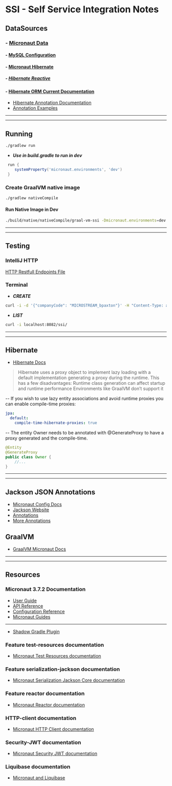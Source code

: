# SSI - Self Service Integration Notes

## DataSources
### - [Micronaut Data](https://micronaut-projects.github.io/micronaut-data/latest/guide)

#### - [MySQL Configuration](https://micronaut-projects.github.io/micronaut-sql/latest/guide/index.html)

#### - [Micronaut Hibernate](https://micronaut-projects.github.io/micronaut-data/latest/guide/#hibernate)

##### - [Hibernate Reactive](https://micronaut-projects.github.io/micronaut-data/latest/guide/#hibernateReactive)

#### - [Hibernate ORM Current Documentation](https://docs.jboss.org/hibernate/orm/current/userguide/html_single/Hibernate_User_Guide.html)
- [Hibernate Annotation Documentation](https://docs.jboss.org/hibernate/stable/annotations/reference/en/html_single/)
- [Annotation Examples](https://www.digitalocean.com/community/tutorials/jpa-hibernate-annotations)

---

---
## Running
```bash
./gradlew run
```
- ***Use in build.gradle to run in dev***

```groovy
 run {
    systemProperty('micronaut.environments', 'dev')
 }
```

### Create GraalVM native image
```bash
./gradlew nativeCompile
```
#### Run Native Image in Dev
```bash
./build/native/nativeCompile/graal-vm-ssi -Dmicronaut.environments=dev
```


---

---
## Testing
### IntelliJ HTTP
[HTTP Restfull Endpoints File](rest-api.http)

### Terminal

- ***CREATE***
```bash
curl -i -d '{"companyCode": "MICROSTREAM_bpaxton"}' -H "Content-Type: application/json" -X POST POST http://localhost:8082/ssi
```
- ***LIST*** 
```bash
curl -i localhost:8082/ssi/
```
---

---

## Hibernate
- [Hibernate Docs](https://micronaut-projects.github.io/micronaut-sql/latest/guide/index.html#hibernate)

> Hibernate uses a proxy object to implement lazy loading with a default implementation generating a proxy during the runtime.
> This has a few disadvantages:
> Runtime class generation can affect startup and runtime performance
> Environments like GraalVM don’t support it

-- If you wish to use lazy entity associations and avoid runtime proxies you can enable compile-time proxies:
```yml
jpa:
  default:
    compile-time-hibernate-proxies: true
 ```

-- The entity Owner needs to be annotated with @GenerateProxy to have a proxy generated and the compile-time.
```java
@Entity
@GenerateProxy
public class Owner {
    //...
}
```


---

---

## Jackson JSON Annotations
- [Micronaut Config Docs](https://docs.micronaut.io/latest/guide/#_jackson_configuration)
- [Jackson Website](https://github.com/FasterXML/jackson-databind/wiki/JacksonFeatures)
- [Annotations](https://www.baeldung.com/jackson-advanced-annotations)
- [More Annotations](https://www.baeldung.com/jackson-annotations#bd-3-jsonanysetter)

## GraalVM
- [GraalVM Micronaut Docs](https://docs.micronaut.io/latest/guide/index.html#graal)



---

---


## Resources
### Micronaut 3.7.2 Documentation

- [User Guide](https://docs.micronaut.io/3.7.2/guide/index.html)
- [API Reference](https://docs.micronaut.io/3.7.2/api/index.html)
- [Configuration Reference](https://docs.micronaut.io/3.7.2/guide/configurationreference.html)
- [Micronaut Guides](https://guides.micronaut.io/index.html)
---
- [Shadow Gradle Plugin](https://plugins.gradle.org/plugin/com.github.johnrengelman.shadow)

### Feature test-resources documentation

- [Micronaut Test Resources documentation](https://micronaut-projects.github.io/micronaut-test-resources/latest/guide/)


### Feature serialization-jackson documentation

- [Micronaut Serialization Jackson Core documentation](https://micronaut-projects.github.io/micronaut-serialization/latest/guide/)

### Feature reactor documentation

- [Micronaut Reactor documentation](https://micronaut-projects.github.io/micronaut-reactor/snapshot/guide/index.html)

### HTTP-client documentation
- [Micronaut HTTP Client documentation](https://docs.micronaut.io/latest/guide/index.html#httpClient)

### Security-JWT documentation
- [Micronaut Security JWT documentation](https://micronaut-projects.github.io/micronaut-security/latest/guide/index.html)

### Liquibase documentation
- [Micronaut and Liquibase](https://micronaut-projects.github.io/micronaut-liquibase/2.0.0.M1/guide/index.html#introduction)